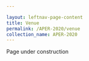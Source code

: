 ```yaml
---

layout: leftnav-page-content
title: Venue
permalink: /APER-2020/venue
collection_name: APER-2020
---
```


Page under construction
